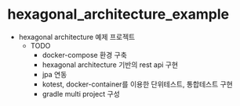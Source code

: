 # hexagonal_architecture_example
 - hexagonal architecture 예제 프로젝트
   - TODO 
     - docker-compose 환경 구축
     - hexagonal architecture 기반의 rest api 구현
     - jpa 연동
     - kotest, docker-container를 이용한 단위테스트, 통합테스트 구현
     - gradle multi project 구성
